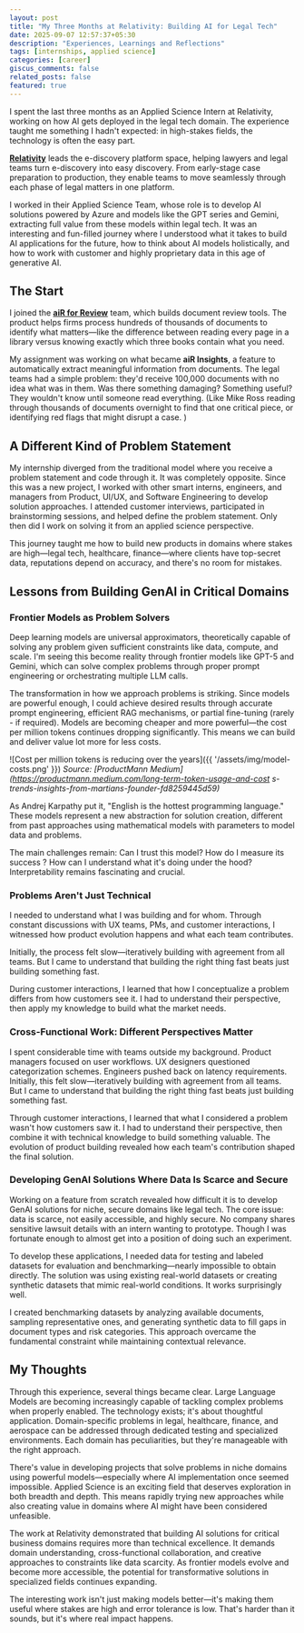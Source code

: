 ```yaml
---
layout: post
title: "My Three Months at Relativity: Building AI for Legal Tech"
date: 2025-09-07 12:57:37+05:30
description: "Experiences, Learnings and Reflections"
tags: [internships, applied science]
categories: [career]
giscus_comments: false
related_posts: false
featured: true
---
```

I spent the last three months as an Applied Science Intern at Relativity, working on how AI gets deployed in the legal tech domain. The experience taught me something I hadn't expected: in high-stakes fields, the technology is often the easy part.

**[Relativity](https://www.relativity.com/)** leads the e-discovery platform space, helping lawyers and legal teams turn e-discovery into easy discovery. From early-stage case preparation to production, they enable teams to move seamlessly through each phase of legal matters in one platform.

I worked in their Applied Science Team, whose role is to develop AI solutions powered by Azure and models like the GPT series and Gemini, extracting full value from these models within legal tech. It was an interesting and fun-filled journey where I understood what it takes to build AI applications for the future, how to think about AI models holistically, and how to work with customer and highly proprietary data in this age of generative AI.

## The Start

I joined the **[aiR for Review](https://www.relativity.com/data-solutions/air/review/)** team, which builds document review tools. The product helps firms process hundreds of thousands of documents to identify what matters—like the difference between reading every page in a library versus knowing exactly which three books contain what you need.

My assignment was working on what became **aiR Insights**, a feature to automatically extract meaningful information from documents. The legal teams had a simple problem: they'd receive 100,000 documents with no idea what was in them. Was there something damaging? Something useful? They wouldn't know until someone read everything. (Like Mike Ross reading through thousands of documents overnight to find that one critical piece, or identifying red flags that might disrupt a case. )

## A Different Kind of Problem Statement

My internship diverged from the traditional model where you receive a problem statement and code through it. It was completely opposite.
Since this was a new project, I worked with other smart interns, engineers, and managers from Product, UI/UX, and Software Engineering to develop solution approaches. I attended customer interviews, participated in brainstorming sessions, and helped define the problem statement. Only then did I work on solving it from an applied science perspective.

This journey taught me how to build new products in domains where stakes are high—legal tech, healthcare, finance—where clients have top-secret data, reputations depend on accuracy, and there's no room for mistakes.

## Lessons from Building GenAI in Critical Domains

### Frontier Models as Problem Solvers

Deep learning models are universal approximators, theoretically capable of solving any problem given sufficient constraints like data, compute, and scale. I'm seeing this become reality through frontier models like GPT-5 and Gemini, which can solve complex problems through proper prompt engineering or orchestrating multiple LLM calls.

The transformation in how we approach problems is striking. Since models are powerful enough, I could achieve desired results through accurate prompt engineering, efficient RAG mechanisms, or partial fine-tuning (rarely - if required). Models are becoming cheaper and more powerful—the cost per million tokens continues dropping significantly. This means we can build and deliver value lot more for less costs.

![Cost per million tokens is reducing over the years]({{ '/assets/img/model-costs.png' }})
*Source: [ProductMann 
  Medium](https://productmann.medium.com/long-term-token-usage-and-cost
  s-trends-insights-from-martians-founder-fd8259445d59)*

As Andrej Karpathy put it, "English is the hottest programming language." These models represent a new abstraction for solution creation, different from past approaches using mathematical models with parameters to model data and problems.

The main challenges remain: Can I trust this model? How do I measure its success ? How can I understand what it's doing under the hood? Interpretability remains fascinating and crucial.

### Problems Aren't Just Technical

I needed to understand what I was building and for whom. Through constant discussions with UX teams, PMs, and customer interactions, I witnessed how product evolution happens and what each team contributes.

Initially, the process felt slow—iteratively building with agreement from all teams. But I came to understand that building the right thing fast beats just building something fast.

During customer interactions, I learned that how I conceptualize a problem differs from how customers see it. I had to understand their perspective, then apply my knowledge to build what the market needs.

### Cross-Functional Work: Different Perspectives Matter

I spent considerable time with teams outside my background. Product managers focused on user workflows. UX designers questioned categorization schemes. Engineers pushed back on latency requirements. Initially, this felt slow—iteratively building with agreement from all teams. But I came to understand that building the right thing fast beats just building something fast.

Through customer interactions, I learned that what I considered a problem wasn't how customers saw it. I had to understand their perspective, then combine it with technical knowledge to build something valuable. The evolution of product building revealed how each team's contribution shaped the final solution.

### Developing GenAI Solutions Where Data Is Scarce and Secure

Working on a feature from scratch revealed how difficult it is to develop GenAI solutions for niche, secure domains like legal tech. The core issue: data is scarce, not easily accessible, and highly secure. No company shares sensitive lawsuit details with an intern wanting to prototype. Though I was fortunate enough to almost get into a position of doing such an experiment.

To develop these applications, I needed data for testing and labeled datasets for evaluation and benchmarking—nearly impossible to obtain directly. The solution was using existing real-world datasets or creating synthetic datasets that mimic real-world conditions. It works surprisingly well.

I created benchmarking datasets by analyzing available documents, sampling representative ones, and generating synthetic data to fill gaps in document types and risk categories. This approach overcame the fundamental constraint while maintaining contextual relevance.

## My Thoughts

Through this experience, several things became clear.
Large Language Models are becoming increasingly capable of tackling complex problems when properly enabled. The technology exists; it's about thoughtful application.  Domain-specific problems in legal, healthcare, finance, and aerospace can be addressed through dedicated testing and specialized environments. Each domain has peculiarities, but they're manageable with the right approach.

There's value in developing projects that solve problems in niche domains using powerful models—especially where AI implementation once seemed impossible.
Applied Science is an exciting field that deserves exploration in both breadth and depth. This means rapidly trying new approaches while also creating value in domains where AI might have been considered unfeasible.

The work at Relativity demonstrated that building AI solutions for critical business domains requires more than technical excellence. It demands domain understanding, cross-functional collaboration, and creative approaches to constraints like data scarcity. As frontier models evolve and become more accessible, the potential for transformative solutions in specialized fields continues expanding.

The interesting work isn't just making models better—it's making them useful where stakes are high and error tolerance is low. That's harder than it sounds, but it's where real impact happens.
